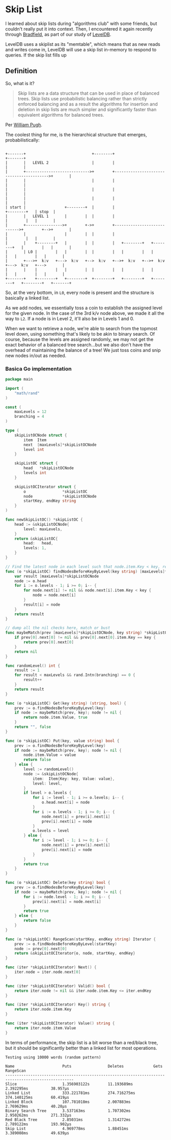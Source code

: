 # Skip List

I learned about skip lists during "algorithms club" with some friends, but couldn't really put it into context. Then, I encountered it again recently through [Bradfield](https://bradfieldcs.com), as part of our study of [LevelDB](https://github.com/google/leveldb/blob/f57513a1d6c99636fc5b710150d0b93713af4e43/db/skiplist.h#L42).

LevelDB uses a skiplist as its "memtable", which means that as new reads and writes come in, LevelDB will use a skip list in-memory to respond to queries. If the skip list fills up

## Definition

So, what is it?

> Skip lists are a data structure that can be used in place of balanced trees. Skip lists use probabilistic balancing rather than strictly enforced balancing and as a result the algorithms for insertion and deletion in skip lists are much simpler and significantly faster than equivalent algorithms for balanced trees.

Per [William Pugh](https://www.epaperpress.com/sortsearch/download/skiplist.pdf).

The coolest thing for me, is the hierarchical structure that emerges, probabilistically:

```text

+-------+                             +--------+                                          +-------+
|       |   LEVEL 2                   |        |                                          |       |
|       +---------------------------->+        +----------------------------------------->+       |
|       |                             |        |                                          |       |
|       |                             |        |                                          |       |
|       |                             |        |                                          |       |
| start |                 +--------+  |        |                             +--------+   | stop  |
|       |   LEVEL 1       |        |  |        |                             |        |   |       |
|       +---------------->+        +->+        +---------------------------->+        +-->+       |
|       |                 |        |  |        |                             |        |   |       |
|       |    +--------+   |        |  |        |   +--------+   +--------+   |        |   |       |
|       | L0 |        |   |        |  |        |   |        |   |        |   |        |   |       |
|       +--->+  k:v   +--->  k:v   +-->  k:v   +-->+  k:v   +-->+  k:v   +--->  k:v   +--->       |
|       |    |        |   |        |  |        |   |        |   |        |   |        |   |       |
+-------+    +--------+   +--------+  +--------+   +--------+   +--------+   +--------+   +-------+

```

So, at the very bottom, in `L0`, every node is present and the structure is basically a linked list.

As we add nodes, we essentially toss a coin to establish the assigned level for the given node. In the case of the 3rd k/v node above, we made it all the way to `L2`. If a node is in Level 2, it'll also be in Levels 1 and 0.

When we want to retrieve a node, we're able to search from the topmost level down, using something that's likely to be akin to binary search. Of course, because the levels are assigned randomly, we may not get the exact behavior of a balanced tree search...but we also don't have the overhead of maintaining the balance of a tree! We just toss coins and snip new nodes in/out as needed.

### Basica Go implementation

```go
package main

import (
	"math/rand"
)

const (
	maxLevels = 12
	branching = 4
)

type (
	skipListOCNode struct {
		item  Item
		next  [maxLevels]*skipListOCNode
		level int
	}

	skipListOC struct {
		head   *skipListOCNode
		levels int
	}

	skipListOCIterator struct {
		o                *skipListOC
		node             *skipListOCNode
		startKey, endKey string
	}
)

func newSkipListOC() *skipListOC {
	head := &skipListOCNode{
		level: maxLevels,
	}
	return &skipListOC{
		head:   head,
		levels: 1,
	}
}

// Find the latest node in each level such that node.item.Key < key, return it as a handy table for future reference
func (o *skipListOC) findNodesBeforeKeyByLevel(key string) [maxLevels]*skipListOCNode {
	var result [maxLevels]*skipListOCNode
	node := o.head
	for i := o.levels - 1; i >= 0; i-- {
		for node.next[i] != nil && node.next[i].item.Key < key {
			node = node.next[i]
		}
		result[i] = node
	}
	return result
}

// dump all the nil checks here, match or bust
func maybeMatch(prev [maxLevels]*skipListOCNode, key string) *skipListOCNode {
	if prev[0].next[0] != nil && prev[0].next[0].item.Key == key {
		return prev[0].next[0]
	}
	return nil
}

func randomLevel() int {
	result := 1
	for result < maxLevels && rand.Intn(branching) == 0 {
		result++
	}
	return result
}

func (o *skipListOC) Get(key string) (string, bool) {
	prev := o.findNodesBeforeKeyByLevel(key)
	if node := maybeMatch(prev, key); node != nil {
		return node.item.Value, true
	}
	return "", false
}

func (o *skipListOC) Put(key, value string) bool {
	prev := o.findNodesBeforeKeyByLevel(key)
	if node := maybeMatch(prev, key); node != nil {
		node.item.Value = value
		return false
	} else {
		level := randomLevel()
		node := &skipListOCNode{
			item:  Item{Key: key, Value: value},
			level: level,
		}
		if level > o.levels {
			for i := level - 1; i >= o.levels; i-- {
				o.head.next[i] = node
			}
			for i := o.levels - 1; i >= 0; i-- {
				node.next[i] = prev[i].next[i]
				prev[i].next[i] = node
			}
			o.levels = level
		} else {
			for i := level - 1; i >= 0; i-- {
				node.next[i] = prev[i].next[i]
				prev[i].next[i] = node
			}
		}
		return true
	}
}

func (o *skipListOC) Delete(key string) bool {
	prev := o.findNodesBeforeKeyByLevel(key)
	if node := maybeMatch(prev, key); node != nil {
		for i := node.level - 1; i >= 0; i-- {
			prev[i].next[i] = node.next[i]
		}
		return true
	} else {
		return false
	}
}

func (o *skipListOC) RangeScan(startKey, endKey string) Iterator {
	prev := o.findNodesBeforeKeyByLevel(startKey)
	node := prev[0].next[0]
	return &skipListOCIterator{o, node, startKey, endKey}
}

func (iter *skipListOCIterator) Next() {
	iter.node = iter.node.next[0]
}

func (iter *skipListOCIterator) Valid() bool {
	return iter.node != nil && iter.node.item.Key <= iter.endKey
}

func (iter *skipListOCIterator) Key() string {
	return iter.node.item.Key
}

func (iter *skipListOCIterator) Value() string {
	return iter.node.item.Value
}

```

In terms of performance, the skip list is a bit worse than a red/black tree, but it should be significantly better than a linked list for most operations.

```console
Testing using 10000 words (random pattern)

Name                     Puts                Deletes             Gets                RangeScan
----------------------------------------------------------------------------------------------------
Slice                    1.356903122s        11.193689ms         2.392295ms          38.957µs
Linked List              333.221781ms        274.716275ms        374.140125ms        60.419µs
Linked Block             107.781018ms        2.007883ms          2.769629ms          40.28µs
Binary Search Tree       3.537163ms          1.707302ms          2.950262ms          271.332µs
Red Black Tree           2.85031ms           1.314272ms          2.789122ms          193.902µs
Skip List                4.969778ms          1.88451ms           3.389008ms          49.639µs
```